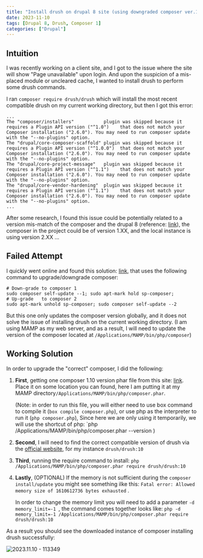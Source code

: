 ```yaml
---
title: "Install drush on drupal 8 site (using downgraded composer ver.1)"
date: 2023-11-10
tags: [Drupal 8, Drush, Composer 1]
categories: ["Drupal"]
---
```



## Intuition

I was recently working on a client site, and I got to the issue where the site will show "Page unavailable" upon login. And upon the suspicion of a mis-placed module or uncleared cache, I wanted to install drush to perform some drush commands.

I ran `composer require drush/drush` which will install the most recent compatible drush on my current working directory, but then I got this error:
```
...
The "composer/installers"           plugin was skipped because it requires a Plugin API version ("^1.0")    that does not match your Composer installation ("2.6.0"). You may need to run composer update with the "--no-plugins" option.
The "drupal/core-composer-scaffold" plugin was skipped because it requires a Plugin API version ("^1.0.0")  that does not match your Composer installation ("2.6.0"). You may need to run composer update with the "--no-plugins" option.
The "drupal/core-project-message"   plugin was skipped because it requires a Plugin API version ("^1.1")    that does not match your Composer installation ("2.6.0"). You may need to run composer update with the "--no-plugins" option.
The "drupal/core-vendor-hardening"  plugin was skipped because it requires a Plugin API version ("^1.1")    that does not match your Composer installation ("2.6.0"). You may need to run composer update with the "--no-plugins" option.
...
```
After some research, I found this issue could be potentially related to a version mis-match of the composer and the drupal 8 (reference: [link](https://www.drupal.org/project/search_api_solr/issues/3213306)), the composer in the project could be of version 1.XX, and the local instance is using version 2.XX ...


## Failed Attempt

I quickly went online and found this solution: [link](https://serverpilot.io/docs/how-to-downgrade-to-composer-version-1/), that uses the following command to upgrade/downgrade composer:
```shell
# Down-grade to composer 1
sudo composer self-update --1; sudo apt-mark hold sp-composer;
# Up-grade   to composer 2
sudo apt-mark unhold sp-composer; sudo composer self-update --2
```
But this one only updates the composer version globally, and it does not solve the issue of installing drush on the current working directory. (I am using MAMP as my web server, and as a result, I will need to update the version of the composer located at `/Applications/MAMP/bin/php/composer`)


## Working Solution

In order to upgrade the "correct" composer, I did the following:

1. **First**, getting one composer 1.10 version phar file from this site: [link](https://getcomposer.org/download/). Place it on some location you can found, here I am putting it at my MAMP directory`/Applications/MAMP/bin/php/composer.phar`.

   (Note: in order to run this file, you will either need to use box command to compile it (`box compile composer.php`), or use php as the interpreter to run it (`php composer.php`), Since here we are only using it temporarily, we will use the shortcut of php: `php /Applications/MAMP/bin/php/composer.phar --version )
2. **Second**, I will need to find the correct compatible version of drush via the [official website](https://www.drush.org/12.x/install/), for my instance `drush/drush:10`
3. **Third**, running the require command to install: `php /Applications/MAMP/bin/php/composer.phar require drush/drush:10`
4. **Lastly**, (OPTIONAL) If the memory is not sufficient during the `composer install/update` you might see something ilke this: `Fatal error: Allowed memory size of 1610612736 bytes exhausted` .

   In order to change the memory limit you will need to add a parameter `-d memory_limit=-1 `, the command comes together looks like:  `php -d memory_limit=-1 /Applications/MAMP/bin/php/composer.phar require drush/drush:10`

As a result you should see the downloaded instance of composer installing drush successfully:

![2023.11.10 - 113349](/2023.11.10%20Install%20drush%20on%20drupal%208%20and%20composer%201/images/2023.11.10%20-%20113349.png)
